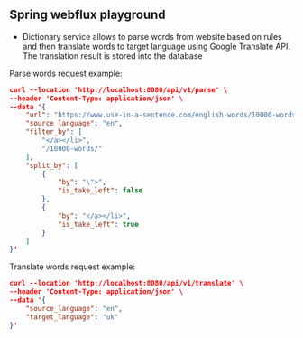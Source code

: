 ## Spring webflux playground

- Dictionary service allows to parse words from website based on rules and then translate words to target language using Google Translate API. The translation result is stored into the database

Parse words request example:
```json
curl --location 'http://localhost:8080/api/v1/parse' \
--header 'Content-Type: application/json' \
--data '{
    "url": "https://www.use-in-a-sentence.com/english-words/10000-words/the-most-frequent-10000-words-of-english.html",
    "source_language": "en",
    "filter_by": [
        "</a></li>",
        "/10000-words/"
    ],
    "split_by": [
        {
            "by": "\">",
            "is_take_left": false
        },
        {
            "by": "</a></li>",
            "is_take_left": true
        }
    ]
}'
```

Translate words request example:
```json
curl --location 'http://localhost:8080/api/v1/translate' \
--header 'Content-Type: application/json' \
--data '{
    "source_language": "en",
    "target_language": "uk"
}'
```